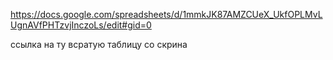 https://docs.google.com/spreadsheets/d/1mmkJK87AMZCUeX_UkfOPLMvLUgnAVfPHTzvjInczoLs/edit#gid=0

ссылка на ту всратую таблицу со скрина
